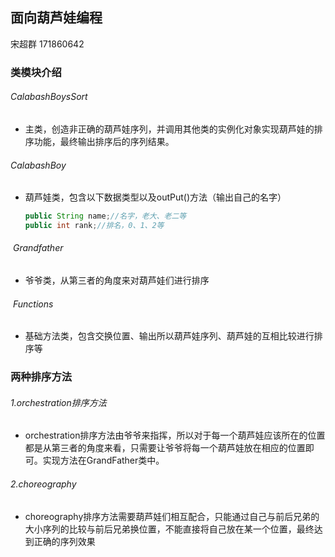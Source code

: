 ## 面向葫芦娃编程

宋超群 171860642

### 类模块介绍

###### CalabashBoysSort

- 主类，创造非正确的葫芦娃序列，并调用其他类的实例化对象实现葫芦娃的排序功能，最终输出排序后的序列结果。

###### CalabashBoy

- 葫芦娃类，包含以下数据类型以及outPut()方法（输出自己的名字）

  ```java
  public String name;//名字，老大、老二等
  public int rank;//排名，0、1、2等
  ```

######  Grandfather

- 爷爷类，从第三者的角度来对葫芦娃们进行排序

######  Functions

- 基础方法类，包含交换位置、输出所以葫芦娃序列、葫芦娃的互相比较进行排序等

### 两种排序方法

###### 1.orchestration排序方法

- orchestration排序方法由爷爷来指挥，所以对于每一个葫芦娃应该所在的位置都是从第三者的角度来看，只需要让爷爷将每一个葫芦娃放在相应的位置即可。实现方法在GrandFather类中。

###### 2.choreography

- choreography排序方法需要葫芦娃们相互配合，只能通过自己与前后兄弟的大小序列的比较与前后兄弟换位置，不能直接将自己放在某一个位置，最终达到正确的序列效果